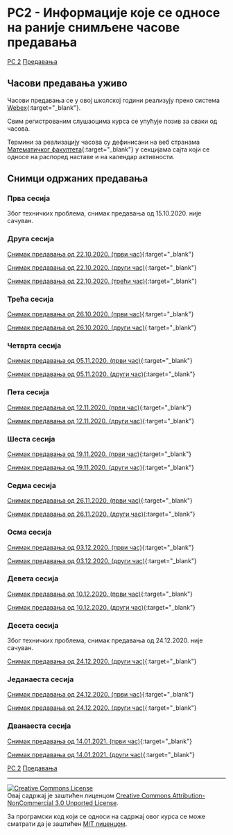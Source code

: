 # РС2 - Информације које се односе на раније снимљене часове предавања

[РС 2](../../README.md) [Предавања](../README.md)

## Часови предавања уживо

Часови предавања се у овој школској години реализују преко система [Webex](https://www.webex.com/){:target="_blank"}.

Свим регистрованим слушаоцима курса се упућује позив за сваки од часова.

Термини за реализацију часова су дефинисани на веб странама [Математичког факултета](http://www.math.rs/){:target="_blank"} у секцијама сајта који се односе на распоред наставе и на календар активности.
## Снимци одржаних предавања

### Прва сесија

Због техничких проблема, снимак предавања од 15.10.2020. није сачуван.

### Друга сесија

[Снимак предавања од 22.10.2020. (први час)](https://youtu.be/ng4uRSCo0KE){:target="_blank"}

[Снимак предавања од 22.10.2020. (други час)](https://youtu.be/pCt-41sXSQ4){:target="_blank"}

[Снимак предавања од 22.10.2020. (трећи час)](https://youtu.be/ShspKBnujPU){:target="_blank"}

### Трећа сесија

[Снимак предавања од 26.10.2020. (први час)](https://youtu.be/gz0QiNdy1ew){:target="_blank"}

[Снимак предавања од 26.10.2020. (други час)](https://youtu.be/OfjUy2INDKg){:target="_blank"}

### Четврта сесија

[Снимак предавања од 05.11.2020. (први час)](https://youtu.be/_yILqxddIfU){:target="_blank"}

[Снимак предавања од 05.11.2020. (други час)](https://youtu.be/K4P460F1NqM){:target="_blank"}

### Пета сесија

[Снимак предавања од 12.11.2020. (први час)](https://youtu.be/BQsAOER-tLg){:target="_blank"}

[Снимак предавања од 12.11.2020. (други час)](https://youtu.be/hMtRTVhM5Jk){:target="_blank"}

### Шеста сесија

[Снимак предавања од 19.11.2020. (први час)](https://youtu.be/FVGQZb4FhAo){:target="_blank"}

[Снимак предавања од 19.11.2020. (други час)](https://youtu.be/ihRK3SKCkFE){:target="_blank"}

### Седма сесија

[Снимак предавања од 26.11.2020. (први час)](https://youtu.be/XVjCB6YAEj8){:target="_blank"}

[Снимак предавања од 26.11.2020. (други час)](https://youtu.be/kbTCK7mKcdk){:target="_blank"}

### Осма сесија

[Снимак предавања од 03.12.2020. (први час)](https://youtu.be/dtGQu1uN7n0){:target="_blank"}

[Снимак предавања од 03.12.2020. (други час)](https://youtu.be/lrq4iUGOT1o){:target="_blank"}

### Девета сесија

[Снимак предавања од 10.12.2020. (први час)](https://youtu.be/SZeYgsBwGmo){:target="_blank"}

[Снимак предавања од 10.12.2020. (други час)](https://youtu.be/lfTvGjF1Y1U){:target="_blank"}

### Десeта сесија

Због техничких проблема, снимак предавања од 24.12.2020. није сачуван.

[Снимак предавања од 24.12.2020. (други час)](https://youtu.be/ZBvPayUfvBw){:target="_blank"}

### Једанаеста сесија

[Снимак предавања од 24.12.2020. (први час)](https://youtu.be/mW89dxC2Cuw){:target="_blank"}

[Снимак предавања од 24.12.2020. (други час)](https://youtu.be/c8XP8qMuZTw){:target="_blank"}

### Дванаеста сесија

[Снимак предавања од 14.01.2021. (први час)](https://youtu.be/ohWXOlIaRTs){:target="_blank"}

[Снимак предавања од 14.01.2021. (други час)](https://youtu.be/BdX5VD9cZH8){:target="_blank"}

[РС 2](../../README.md) [Предавања](../README.md)

---

<a rel="license" href="http://creativecommons.org/licenses/by-nc/3.0/"><img alt="Creative Commons License" style="border-width:0" src="https://i.creativecommons.org/l/by-nc/3.0/88x31.png" /></a><br />Овај садржај је заштићен лиценцом <a rel="license" href="http://creativecommons.org/licenses/by-nc/3.0/">Creative Commons Attribution-NonCommercial 3.0 Unported License</a>.

За програмски код који се односи на садржај овог курса се може сматрати да је заштићен [MIT лиценцом](/LICENSE).
